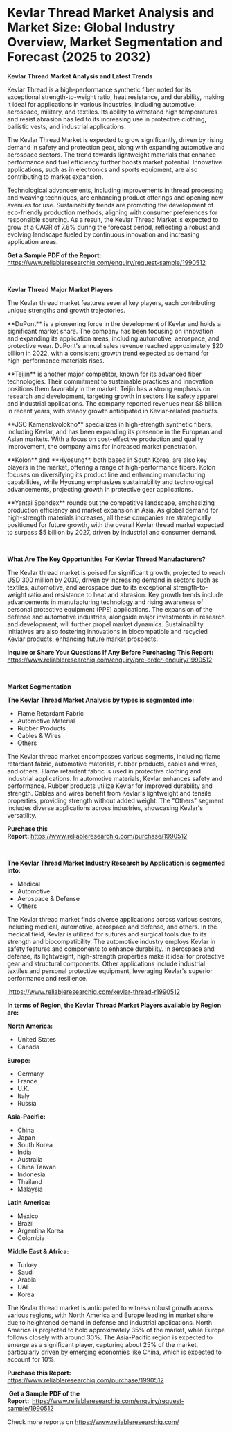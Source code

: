 <p><h1>Kevlar Thread Market Analysis and Market Size: Global Industry Overview, Market Segmentation and Forecast (2025 to 2032)</h1></p><p><strong>Kevlar Thread Market Analysis and Latest Trends</strong></p>
<p><p>Kevlar Thread is a high-performance synthetic fiber noted for its exceptional strength-to-weight ratio, heat resistance, and durability, making it ideal for applications in various industries, including automotive, aerospace, military, and textiles. Its ability to withstand high temperatures and resist abrasion has led to its increasing use in protective clothing, ballistic vests, and industrial applications.</p><p>The Kevlar Thread Market is expected to grow significantly, driven by rising demand in safety and protection gear, along with expanding automotive and aerospace sectors. The trend towards lightweight materials that enhance performance and fuel efficiency further boosts market potential. Innovative applications, such as in electronics and sports equipment, are also contributing to market expansion. </p><p>Technological advancements, including improvements in thread processing and weaving techniques, are enhancing product offerings and opening new avenues for use. Sustainability trends are promoting the development of eco-friendly production methods, aligning with consumer preferences for responsible sourcing. As a result, the Kevlar Thread Market is expected to grow at a CAGR of 7.6% during the forecast period, reflecting a robust and evolving landscape fueled by continuous innovation and increasing application areas.</p></p>
<p><strong>Get a Sample PDF of the Report:&nbsp;</strong> <a href="https://www.reliableresearchiq.com/enquiry/request-sample/1990512?utm_campaign=3058&utm_medium=2&utm_source=Github&utm_content=ia&utm_term=01042025&utm_id=kevlar-thread">https://www.reliableresearchiq.com/enquiry/request-sample/1990512</a></p>
<p>&nbsp;</p>
<p><strong>Kevlar Thread Major Market Players</strong></p>
<p><p>The Kevlar thread market features several key players, each contributing unique strengths and growth trajectories. </p><p>**DuPont** is a pioneering force in the development of Kevlar and holds a significant market share. The company has been focusing on innovation and expanding its application areas, including automotive, aerospace, and protective wear. DuPont's annual sales revenue reached approximately $20 billion in 2022, with a consistent growth trend expected as demand for high-performance materials rises.</p><p>**Teijin** is another major competitor, known for its advanced fiber technologies. Their commitment to sustainable practices and innovation positions them favorably in the market. Teijin has a strong emphasis on research and development, targeting growth in sectors like safety apparel and industrial applications. The company reported revenues near $8 billion in recent years, with steady growth anticipated in Kevlar-related products.</p><p>**JSC Kamenskvolokno** specializes in high-strength synthetic fibers, including Kevlar, and has been expanding its presence in the European and Asian markets. With a focus on cost-effective production and quality improvement, the company aims for increased market penetration. </p><p>**Kolon** and **Hyosung**, both based in South Korea, are also key players in the market, offering a range of high-performance fibers. Kolon focuses on diversifying its product line and enhancing manufacturing capabilities, while Hyosung emphasizes sustainability and technological advancements, projecting growth in protective gear applications.</p><p>**Yantai Spandex** rounds out the competitive landscape, emphasizing production efficiency and market expansion in Asia. As global demand for high-strength materials increases, all these companies are strategically positioned for future growth, with the overall Kevlar thread market expected to surpass $5 billion by 2027, driven by industrial and consumer demand.</p></p>
<p>&nbsp;</p>
<p><strong>What Are The Key Opportunities For Kevlar Thread Manufacturers?</strong></p>
<p><p>The Kevlar thread market is poised for significant growth, projected to reach USD 300 million by 2030, driven by increasing demand in sectors such as textiles, automotive, and aerospace due to its exceptional strength-to-weight ratio and resistance to heat and abrasion. Key growth trends include advancements in manufacturing technology and rising awareness of personal protective equipment (PPE) applications. The expansion of the defense and automotive industries, alongside major investments in research and development, will further propel market dynamics. Sustainability initiatives are also fostering innovations in biocompatible and recycled Kevlar products, enhancing future market prospects.</p></p>
<p><strong>Inquire or Share Your Questions If Any Before Purchasing This Report:</strong> <a href="https://www.reliableresearchiq.com/enquiry/pre-order-enquiry/1990512?utm_campaign=3058&utm_medium=2&utm_source=Github&utm_content=ia&utm_term=01042025&utm_id=kevlar-thread">https://www.reliableresearchiq.com/enquiry/pre-order-enquiry/1990512</a></p>
<p>&nbsp;</p>
<p><strong>Market Segmentation</strong></p>
<p><strong>The Kevlar Thread Market Analysis by types is segmented into:</strong></p>
<p><ul><li>Flame Retardant Fabric</li><li>Automotive Material</li><li>Rubber Products</li><li>Cables & Wires</li><li>Others</li></ul></p>
<p><p>The Kevlar thread market encompasses various segments, including flame retardant fabric, automotive materials, rubber products, cables and wires, and others. Flame retardant fabric is used in protective clothing and industrial applications. In automotive materials, Kevlar enhances safety and performance. Rubber products utilize Kevlar for improved durability and strength. Cables and wires benefit from Kevlar's lightweight and tensile properties, providing strength without added weight. The "Others" segment includes diverse applications across industries, showcasing Kevlar's versatility.</p></p>
<p><strong>Purchase this Report:&nbsp;</strong><a href="https://www.reliableresearchiq.com/purchase/1990512?utm_campaign=3058&utm_medium=2&utm_source=Github&utm_content=ia&utm_term=01042025&utm_id=kevlar-thread">https://www.reliableresearchiq.com/purchase/1990512</a></p>
<p>&nbsp;</p>
<p><strong>The Kevlar Thread Market Industry Research by Application is segmented into:</strong></p>
<p><ul><li>Medical</li><li>Automotive</li><li>Aerospace & Defense</li><li>Others</li></ul></p>
<p><p>The Kevlar thread market finds diverse applications across various sectors, including medical, automotive, aerospace and defense, and others. In the medical field, Kevlar is utilized for sutures and surgical tools due to its strength and biocompatibility. The automotive industry employs Kevlar in safety features and components to enhance durability. In aerospace and defense, its lightweight, high-strength properties make it ideal for protective gear and structural components. Other applications include industrial textiles and personal protective equipment, leveraging Kevlar's superior performance and resilience.</p></p>
<p><a href="https://www.reliableresearchiq.com/kevlar-thread-r1990512?utm_campaign=3058&utm_medium=2&utm_source=Github&utm_content=ia&utm_term=01042025&utm_id=kevlar-thread">&nbsp;https://www.reliableresearchiq.com/kevlar-thread-r1990512</a></p>
<p><strong>In terms of Region, the Kevlar Thread Market Players available by Region are:</strong></p>
<p>
    <p> <strong> North America: </strong>
        <ul>
            <li>United States</li>
            <li>Canada</li>
        </ul>
        </p> 
    <p> <strong> Europe: </strong>
        <ul>
            <li>Germany</li>
            <li>France</li>
            <li>U.K.</li>
            <li>Italy</li>
            <li>Russia</li>
        </ul>
        </p> 
    <p> <strong> Asia-Pacific: </strong>
        <ul>
            <li>China</li>
            <li>Japan</li>
            <li>South Korea</li>
            <li>India</li>
            <li>Australia</li>
            <li>China Taiwan</li>
            <li>Indonesia</li>
            <li>Thailand</li>
            <li>Malaysia</li>
        </ul>
        </p> 
    <p> <strong> Latin America: </strong>
        <ul>
            <li>Mexico</li>
            <li>Brazil</li>
            <li>Argentina Korea</li>
            <li>Colombia</li>
        </ul>
        </p> 
    <p> <strong> Middle East & Africa: </strong>
        <ul>
            <li>Turkey</li>
            <li>Saudi</li>
            <li>Arabia</li>
            <li>UAE</li>
            <li>Korea</li>
        </ul>
    </p>
    </p>
<p><p>The Kevlar thread market is anticipated to witness robust growth across various regions, with North America and Europe leading in market share due to heightened demand in defense and industrial applications. North America is projected to hold approximately 35% of the market, while Europe follows closely with around 30%. The Asia-Pacific region is expected to emerge as a significant player, capturing about 25% of the market, particularly driven by emerging economies like China, which is expected to account for 10%.</p></p>
<p><strong>Purchase this Report: </strong><a href="https://www.reliableresearchiq.com/purchase/1990512?utm_campaign=3058&utm_medium=2&utm_source=Github&utm_content=ia&utm_term=01042025&utm_id=kevlar-thread">https://www.reliableresearchiq.com/purchase/1990512</a></p>
<p>&nbsp;<strong>Get a Sample PDF of the Report:&nbsp;&nbsp;</strong><a href="https://www.reliableresearchiq.com/enquiry/request-sample/1990512?utm_campaign=3058&utm_medium=2&utm_source=Github&utm_content=ia&utm_term=01042025&utm_id=kevlar-thread">https://www.reliableresearchiq.com/enquiry/request-sample/1990512</a></p>
<p><strong></strong></p>
<p>Check more reports on <a href="https://www.reliableresearchiq.com/?utm_campaign=3058&utm_medium=2&utm_source=Github&utm_content=ia&utm_term=01042025&utm_id=kevlar-thread">https://www.reliableresearchiq.com/</a></p>